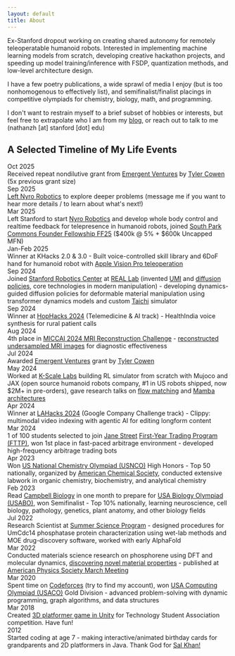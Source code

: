 ```yaml
---
layout: default
title: About
---
```


Ex-Stanford dropout working on creating shared autonomy for remotely teleoperatable humanoid robots. Interested in implementing machine learning models from scratch, developing creative hackathon projects, and speeding up model training/inference with FSDP, quantization methods, and low-level architecture design.

I have a few poetry publications, a wide sprawl of media I enjoy (but is too nonhomogenous to effectively list), and semifinalist/finalist placings in competitive olympiads for chemistry, biology, math, and programming.

I don't want to restrain myself to a brief subset of hobbies or interests, but feel free to extrapolate who I am from my [blog](/), or reach out to talk to me (nathanzh [at] stanford [dot] edu)

## A Selected Timeline of My Life Events

<div class="timeline-entry">
  <div class="timeline-date">Oct 2025</div>
  <div class="timeline-content">Received repeat nondilutive grant from <a href="https://www.mercatus.org/emergent-ventures">Emergent Ventures</a> by <a href="https://x.com/tylercowen">Tyler Cowen</a> (5x previous grant size)</div>
</div>

<div class="timeline-entry">
  <div class="timeline-date">Sep 2025</div>
  <div class="timeline-content"><a href="https://x.com/nathanzhaoo/status/1976710733154206156">Left Nyro Robotics</a> to explore deeper problems (message me if you want to hear more details / to learn about what's next!)</div>
</div>

<div class="timeline-entry">
  <div class="timeline-date">Mar 2025</div>
  <div class="timeline-content">Left Stanford to start <a href="https://www.nyrorobotics.com/">Nyro Robotics</a> and develop whole body control and realtime feedback for telepresence in humanoid robots, joined <a href="https://www.southparkcommons.com/founder-fellowship">South Park Commons Founder Fellowship FF25</a> ($400k @ 5% + $600k Uncapped MFN)</div>
</div>

<div class="timeline-entry">
  <div class="timeline-date">Jan-Feb 2025</div>
  <div class="timeline-content">Winner at KHacks 2.0 & 3.0 - Built voice-controlled skill library and 6DoF hand for humanoid robot with <a href="https://x.com/nathanzhaoo/status/1881153959412584893">Apple Vision Pro teleoperation</a></div>
</div>

<div class="timeline-entry">
  <div class="timeline-date">Sep 2024</div>
  <div class="timeline-content">Joined <a href="https://src.stanford.edu/">Stanford Robotics Center</a> at <a href="https://real.stanford.edu/">REAL Lab</a> (invented <a href="https://umi-gripper.github.io/">UMI</a> and <a href="https://diffusion-policy.cs.columbia.edu/">diffusion policies</a>, core technologies in modern manipulation) - developing dynamics-guided diffusion policies for deformable material manipulation using transformer dynamics models and custom <a href="https://github.com/taichi-dev/difftaichi">Taichi</a> simulator</div>
</div>

<div class="timeline-entry">
  <div class="timeline-date">Sep 2024</div>
  <div class="timeline-content">Winner at <a href="https://hophacks.com/">HopHacks 2024</a> (Telemedicine & AI track) - HealthIndia voice synthesis for rural patient calls</div>
</div>

<div class="timeline-entry">
  <div class="timeline-date">Aug 2024</div>
  <div class="timeline-content">4th place in <a href="https://cmrxrecon.github.io/2024/Home.html">MICCAI 2024 MRI Reconstruction Challenge</a> - <a href="https://nathanzhao.cc/mri-reconstruction">reconstructed undersampled MRI images</a> for diagnostic effectiveness</div>
</div>

<div class="timeline-entry">
  <div class="timeline-date">Jul 2024</div>
  <div class="timeline-content">Awarded <a href="https://www.mercatus.org/emergent-ventures">Emergent Ventures</a> grant by <a href="https://x.com/tylercowen">Tyler Cowen</a></div>
</div>

<div class="timeline-entry">
  <div class="timeline-date">May 2024</div>
  <div class="timeline-content">Worked at <a href="https://www.kscale.dev/">K-Scale Labs</a> building RL simulator from scratch with Mujoco and JAX (open source humanoid robots company, #1 in US robots shipped, now $2M+ in pre-orders), gave research talks on <a href="https://nathanzhao.cc/flow-matching">flow matching</a> and <a href="https://nathanzhao.cc/mamba">Mamba architectures</a></div>
</div>

<div class="timeline-entry">
  <div class="timeline-date">Apr 2024</div>
  <div class="timeline-content">Winner at <a href="https://lahacks.com/">LAHacks 2024</a> (Google Company Challenge track) - Clippy: multimodal video indexing with agentic AI for editing longform content</div>
</div>

<div class="timeline-entry">
  <div class="timeline-date">Mar 2024</div>
  <div class="timeline-content">1 of 100 students selected to join <a href="https://www.janestreet.com/">Jane Street</a> <a href="https://www.janestreet.com/join-jane-street/programs-and-events/fttp/">First-Year Trading Program (FTTP)</a>, won 1st place in fast-paced arbitrage environment - developed high-frequency arbitrage trading bots</div>
</div>

<div class="timeline-entry">
  <div class="timeline-date">Apr 2023</div>
  <div class="timeline-content">Won <a href="https://www.acs.org/education/olympiad.html">US National Chemistry Olympiad (USNCO)</a> High Honors - Top 50 nationally, organized by <a href="https://www.acs.org/">American Chemical Society</a>, conducted extensive labwork in organic chemistry, biochemistry, and analytical chemistry</div>
</div>

<div class="timeline-entry">
  <div class="timeline-date">Feb 2023</div>
  <div class="timeline-content">Read <a href="https://www.amazon.com/Campbell-Biology-11th-Lisa-Urry/dp/0134093410">Campbell Biology</a> in one month to prepare for <a href="https://www.usabo-trc.org/">USA Biology Olympiad (USABO)</a>, won Semifinalist - Top 10% nationally, learning neuroscience, cell biology, pathology, genetics, plant anatomy, and other biology fields</div>
</div>

<div class="timeline-entry">
  <div class="timeline-date">Jul 2022</div>
  <div class="timeline-content">Research Scientist at <a href="https://ssp.org/">Summer Science Program</a> - designed procedures for UmCdc14 phosphatase protein characterization using wet-lab methods and MOE drug-discovery software, worked with early AlphaFold</div>
</div>

<div class="timeline-entry">
  <div class="timeline-date">Mar 2022</div>
  <div class="timeline-content">Conducted materials science research on phosphorene using DFT and molecular dynamics, <a href="https://ui.adsabs.harvard.edu/abs/2022APS..MARG00013Z/abstract">discovering novel material properties</a> - published at <a href="https://summit.aps.org/">American Physics Society March Meeting</a></div>
</div>

<div class="timeline-entry">
  <div class="timeline-date">Mar 2020</div>
  <div class="timeline-content">Spent time on <a href="https://codeforces.com/">Codeforces</a> (try to find my account), won <a href="https://usaco.org/">USA Computing Olympiad (USACO)</a> Gold Division - advanced problem-solving with dynamic programming, graph algorithms, and data structures</div>
</div>

<div class="timeline-entry">
  <div class="timeline-date">Mar 2018</div>
  <div class="timeline-content">Created <a href="https://pstsagroup.github.io/videogame2018/">3D platformer game in Unity</a> for Technology Student Association competition. Have fun!</div>
</div>

<div class="timeline-entry">
  <div class="timeline-date">2012</div>
  <div class="timeline-content">Started coding at age 7 - making interactive/animated birthday cards for grandparents and 2D platformers in Java. Thank God for <a href="https://www.khanacademy.org/">Sal Khan!</a></div>
</div>

<!-- #### What non-traditional things were you doing growing up?

In elementary school, I learned how to code in Java and created games and animations using Khan Academy's Java interface. For my mom's birthday, I even made her a digital animated card. By middle school, I began creating Unity games in C#, developing a full 3D platformer game with unique mechanics like building temporary platforms. I even ended up placing first place in a TSA competition! 

I also used to play video games a lot. However, I think I played so much that I eventually got tired. I found playing video games unfulfilling and instead focused on things that were intellectually stimulating to me. I studied math for fun, solved competitive programming problems, practiced chess, and picked up piano (after having quit). I still watched a lot of YouTube, but instead focused on videos that provided something genuinely interesting. With this commitment to working towards fulfillment, I even read chemistry and biology textbooks out of curiosity (and of course a little spite against those who said I couldn't 😊). Through these constructive hobbies, I could actually feel a sense of accomplishment and purpose, building towards meaningful goals. -->

<!-- #### Have you ever started a business, or dedicated yourself to a major project? Standout achievements? If yes, please describe the organization or project you started, your reason for starting it, and your role.

I founded CharterHacks, a hackathon at my school in Delaware, to address educational gaps I observed. Passion wasn't met with resources. During COVID, I noticed many students eager to work on innovative projects, so I created the hackathon to help them explore their interests and develop new skills.

As Director, I assembled an organizing team of passionate students, developed a plan, built a website, secured sponsors, and marketed to parent-teacher groups. Our goal was to make CharterHacks accessible to students across Delaware, many of whom were new to hackathons. 

The event had 100+ students. Despite a few unexpected challenges with running such a large operation, I consider CharterHacks a standout achievement because of its lasting effect on participants. Throughout every interaction with participants, I made sure that we emphasized the importance and beauty of a maker mentality, creating projects, working on something you are truly interested in. Since the event, I’ve kept in touch and informally mentored several students who have now done amazing things including but not limited to competing in FIRST Robotics at Worlds, conducting foundational research, and being accepted into top universities such as MIT, Yale and so on. Who knows what more will happen down the line. Ultimately, I believe that providing resources and personalized guidance to passionate students—emphasizing a maker mentality—is how to make the greatest impact on the world with minimal resources. -->

<!-- #### We’ve noticed legendary builders to not just bring a bright mind and grit to the table. Since childhood we watched them facing adversity, either acute or omni-present for long stretches of time. We are curious to know how you think, being you, dealing with adversity shaped you.

Ever since I was young, I was quiet and observant rather than vocal. This often led to situations where I struggled to stand up for myself, resulting in being put down or dismissed. I was expected to listen, yet rarely listened to in return. In middle school and at home, I was frequently told I was wrong or misremembering things, simply because I wasn’t vocal enough to justify my thoughts. These experiences allowed me time to develop my own opinions and learn how to disagree, even if everyone else insisted I was wrong.

There were moments when the work I had done was credited to others or I was punished for things I hadn’t done simply because my shyness somehow meant guilt. I’ve endured slurs for being Asian and faced ridicule and harassment with a stoic face. Over time, I learned to vocalize my thoughts and convictions, knowing when to fight back or succeed in silence, uncredited. These cumulative experiences gave me a kind of absurdist outlook on life: I began to construct my own view of how the world is, how it should be, why things happen, and why I do things. 

Adversity has shaped me by teaching me to construct my own worldview, stand firm in my beliefs, and relentlessly pursue my ideal of the human function—including but not limited to personality, integrity, and measured effort. It has honed my ability to live with purpose and act with intention, guided by a philosophy rooted in conviction and growth, ensuring that I live according to a Sartrian idea of good faith. -->


<!-- #### Tell us about a risk youʼve taken or a challenge you've faced. Tell us whether you failed or succeeded, how you behaved, and how you think this reflects your character.

In high school, despite taking the maximum APs and college-level courses, I found classes unchallenging. So, I began focusing on personal projects such as Kaggle competitions, olympiad studies, and material science research. Prioritizing these, I often skipped school to work on side projects, nearly jeopardizing my graduation due to absences. Despite this, I graduated with As. This reflects my willingness to break social norms and drop everything to pursue personal growth and impactful projects. -->
